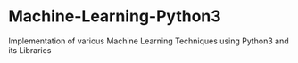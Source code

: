 # Machine-Learning-Python3
Implementation of various Machine Learning Techniques using Python3 and its Libraries
